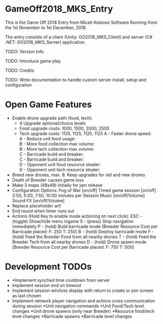 # GameOff2018_MKS_Entry
This is the Game Off 2018 Entry from Micah Koleoso Software
Running from the 1st November to 1st December, 2018.

The entry consists of a client (Unity: GO2018_MKS_Client) and server (C# .NET: GO2018_MKS_Server) application.

TODO: Version Info

TODO: Introduce game play

TODO: Credits

TODO: Write documentation to handle custom server install, setup and configuration

Open Game Features
=======================
- Enable drone upgrade path (food, tech):    
    * 4 Upgrade optional/choice levels 
    * Food upgrade costs: 1000, 1500, 2000, 2500
    * Tech upgrade costs: 1125, 1125, 1125, 1125
    A - Faster drone speed:                 
    A - Reduce unit food usage:             
    B - More food collection max volume:    
    B - More tech collection max volume:    
    C - Barricade build and breaker:        
    C - Barricade build and breaker:        
    D - Opponent unit food resource stealer:   
    D - Opponent unit tech resource stealer:   
- Breed new drones, max. 8. Keep upgrades for old and new drones
- Death of Breeder causes game loss
- Make 3 maps (48x48) initially for jam release
- Configuration Options:
    Fog of War [on/off]
    Timed game session [on/off] 2:50, 5:00, 7:50, 10:00 minutes per Session
    Music [on/off/Volume]
    Sound FX [on/off/Volume]
- Replace placeholder art!
- End round when timer runs out
- Actions (Hold Key to enable mode actioning on next click):
    ESC - (toggle) Show/hide menu ingame
    S - (press) Stop navigation immediately 
    P - (hold) Build barricade mode [Breeder Resource Cost per Barricade placed: F: 250 T: 250]
    B - (hold) Destroy barricade mode
    F - (hold) Feed the Breeder Food from all nearby drones 
    T - (hold) Feed the Breeder Tech from all nearby drones
    D - (hold) Drone spawn mode [Breeder Resource Cost per Barricade placed: F: 750 T: 500]

Development TODOs
=================
- *Implement synched time coutdown from server
- Implement session end on timeout
- Implement session win/loss display with return to create or join screen as last chosen
- Implement network player navigation and actions cross communication during session
    *Unit navigation commands
    *Unit Food/Tech level changes
    *Unit drone spawns (only near Breeder)
    *Resource food/tech level changes
    *Barricade spawns
    *Barricade level changes

